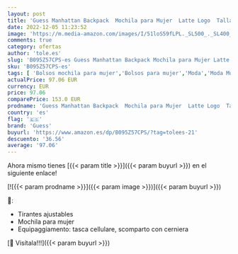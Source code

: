 ```yaml
---
layout: post
title: 'Guess Manhattan Backpack  Mochila para Mujer  Latte Logo  Talla única'
date: 2022-12-05 11:23:52
image: 'https://m.media-amazon.com/images/I/51loS59fLPL._SL500_._SL400_.jpg'
comments: true
category: ofertas
author: 'tole.es'
slug: 'B095Z57CPS-es Guess Manhattan Backpack Mochila para Mujer Latte Logo...'
sku: 'B095Z57CPS-es'
tags: [ 'Bolsos mochila para mujer','Bolsos para mujer','Moda','Moda Mujer','backpack','guess','mochila','🇪🇸', ]
actualPrice: 97.06 EUR
currency: EUR
price: 97.06
comparePrice: 153.0 EUR
prodname: 'Guess Manhattan Backpack  Mochila para Mujer  Latte Logo  Talla única'
country: 'es'
flag: '🇪🇸'
brand: 'Guess'
buyurl: 'https://www.amazon.es/dp/B095Z57CPS/?tag=tolees-21'
descuento: '36.56'
average: '97.06'
---
```


Ahora mismo tienes [{{< param title >}}]({{< param buyurl >}}) en el siguiente enlace!

[![{{< param prodname >}}]({{< param image >}})]({{< param buyurl >}})

🔎:

- Tirantes ajustables
- Mochila para mujer
- Equipaggiamento: tasca cellulare, scomparto con cerniera

[🛒 Visítala!!!]({{< param buyurl >}})
